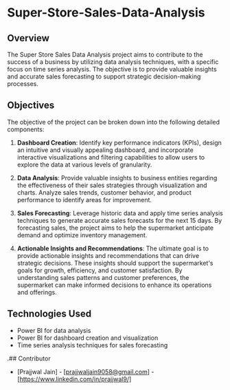 # Super-Store-Sales-Data-Analysis


## Overview

The Super Store Sales Data Analysis project aims to contribute to the success of a business by utilizing data analysis techniques, with a specific focus on time series analysis. The objective is to provide valuable insights and accurate sales forecasting to support strategic decision-making processes.

## Objectives

The objective of the project can be broken down into the following detailed components:

1. **Dashboard Creation**: Identify key performance indicators (KPIs), design an intuitive and visually appealing dashboard, and incorporate interactive visualizations and filtering capabilities to allow users to explore the data at various levels of granularity.

2. **Data Analysis**: Provide valuable insights to business entities regarding the effectiveness of their sales strategies through visualization and charts. Analyze sales trends, customer behavior, and product performance to identify areas for improvement.

3. **Sales Forecasting**: Leverage historic data and apply time series analysis techniques to generate accurate sales forecasts for the next 15 days. By forecasting sales, the project aims to help the supermarket anticipate demand and optimize inventory management.

4. **Actionable Insights and Recommendations**: The ultimate goal is to provide actionable insights and recommendations that can drive strategic decisions. These insights should support the supermarket's goals for growth, efficiency, and customer satisfaction. By understanding sales patterns and customer preferences, the supermarket can make informed decisions to enhance its operations and offerings.

## Technologies Used

- Power BI for data analysis 
- Power BI for dashboard creation and visualization
- Time series analysis techniques for sales forecasting

.## Contributor

- [Prajjwal Jain] - [prajjwaljain9058@gmail.com] - [https://www.linkedin.com/in/prajjwal9/] 

